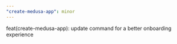 ```yaml
---
"create-medusa-app": minor
---
```


feat(create-medusa-app): update command for a better onboarding experience

